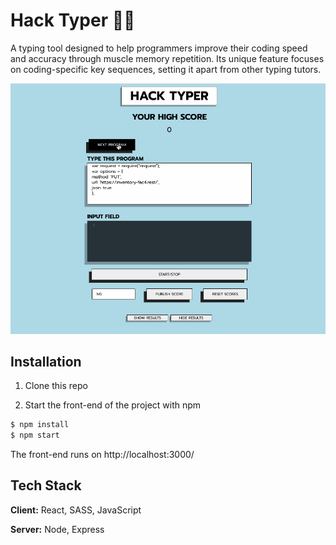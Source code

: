 
# Hack Typer 👨‍💻

A typing tool designed to help programmers improve their coding speed and accuracy through muscle memory repetition. Its unique feature focuses on coding-specific key sequences, setting it apart from other typing tutors.


![Demo](./src/assets/demo/Hack-typer.gif)
## Installation

1. Clone this repo

2. Start the front-end of the project with npm

```bash
$ npm install
$ npm start
```

The front-end runs on http://localhost:3000/
## Tech Stack

**Client:** React, SASS, JavaScript

**Server:** Node, Express
